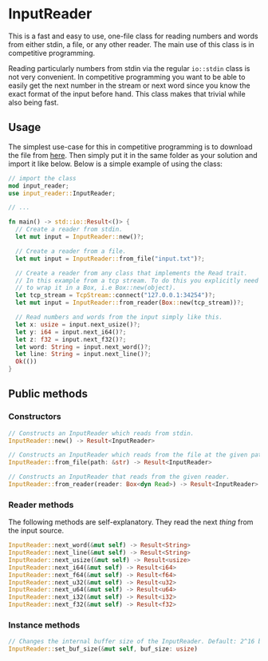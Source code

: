 # InputReader
This is a fast and easy to use, one-file class for reading numbers and words from either stdin, a file, or any other reader. The main use of this class is in competitive programming.

Reading particularly numbers from stdin via the regular `io::stdin` class is not very convenient. In competitive programming you want to be able to easily get the next number in the stream or next word since you know the exact format of the input before hand. This class makes that trivial while also being fast.

## Usage
The simplest use-case for this in competitive programming is to download the file from [here](https://github.com/AxlLind/InputReader/blob/master/src/input_reader.rs). Then simply put it in the same folder as your solution and import it like below. Below is a simple example of using the class:

```Rust
// import the class
mod input_reader;
use input_reader::InputReader;

// ...

fn main() -> std::io::Result<()> {
  // Create a reader from stdin.
  let mut input = InputReader::new()?;

  // Create a reader from a file.
  let mut input = InputReader::from_file("input.txt")?;

  // Create a reader from any class that implements the Read trait.
  // In this example from a tcp stream. To do this you explicitly need
  // to wrap it in a Box, i.e Box::new(object).
  let tcp_stream = TcpStream::connect("127.0.0.1:34254")?;
  let mut input = InputReader::from_reader(Box::new(tcp_stream))?;

  // Read numbers and words from the input simply like this.
  let x: usize = input.next_usize()?;
  let y: i64 = input.next_i64()?;
  let z: f32 = input.next_f32()?;
  let word: String = input.next_word()?;
  let line: String = input.next_line()?;
  Ok(())
}
```

## Public methods
### Constructors
```Rust
// Constructs an InputReader which reads from stdin.
InputReader::new() -> Result<InputReader>
```

```Rust
// Constructs an InputReader which reads from the file at the given path.
InputReader::from_file(path: &str) -> Result<InputReader>
```

```Rust
// Constructs an InputReader that reads from the given reader.
InputReader::from_reader(reader: Box<dyn Read>) -> Result<InputReader>
```

### Reader methods
The following methods are self-explanatory. They read the next *thing* from the input source.

```Rust
InputReader::next_word(&mut self) -> Result<String>
InputReader::next_line(&mut self) -> Result<String>
InputReader::next_usize(&mut self) -> Result<usize>
InputReader::next_i64(&mut self) -> Result<i64>
InputReader::next_f64(&mut self) -> Result<f64>
InputReader::next_u32(&mut self) -> Result<u32>
InputReader::next_u64(&mut self) -> Result<u64>
InputReader::next_i32(&mut self) -> Result<i32>
InputReader::next_f32(&mut self) -> Result<f32>
```

### Instance methods
```Rust
// Changes the internal buffer size of the InputReader. Default: 2^16 bytes
InputReader::set_buf_size(&mut self, buf_size: usize)
```

